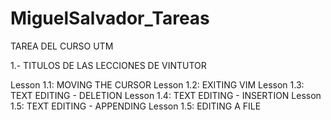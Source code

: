 # MiguelSalvador_Tareas
TAREA DEL CURSO UTM

1.- TITULOS DE LAS LECCIONES DE VINTUTOR


Lesson 1.1: MOVING THE CURSOR 
Lesson 1.2: EXITING VIM 
Lesson 1.3: TEXT EDITING - DELETION 
Lesson 1.4: TEXT EDITING - INSERTION 
Lesson 1.5: TEXT EDITING - APPENDING 
Lesson 1.5: EDITING A FILE
